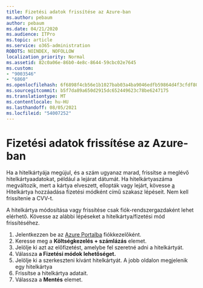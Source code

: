 ```yaml
---
title: Fizetési adatok frissítése az Azure-ban
ms.author: pebaum
author: pebaum
ms.date: 04/21/2020
ms.audience: ITPro
ms.topic: article
ms.service: o365-administration
ROBOTS: NOINDEX, NOFOLLOW
localization_priority: Normal
ms.assetid: 82c0a06e-86b0-4e8c-8644-59cbc02e7645
ms.custom:
- "9003546"
- "6860"
ms.openlocfilehash: 6f6898f4cb56e1b1027bab03a4ba9046edfb59864d4f3cfdf8057a18d737f6e9
ms.sourcegitcommit: b5f7da89a650d2915dc652449623c78be6247175
ms.translationtype: MT
ms.contentlocale: hu-HU
ms.lasthandoff: 08/05/2021
ms.locfileid: "54007252"
---
```

# <a name="update-payment-details-in-azure"></a>Fizetési adatok frissítése az Azure-ban

Ha a hitelkártyája megújul, és a szám ugyanaz marad, frissítse a meglévő hitelkártyaadatokat, például a lejárat dátumát. Ha hitelkártyaszáma megváltozik, mert a kártya elveszett, ellopták vagy lejárt, kövesse [a](https://docs.microsoft.com/azure/cost-management-billing/manage/change-credit-card?WT.mc_id=Portal-Microsoft_Azure_Support#addcard) Hitelkártya hozzáadása fizetési módként című szakasz lépéseit. Nem kell frissítenie a CVV-t.

A hitelkártya módosítása vagy frissítése csak fiók-rendszergazdaként lehet elérhető. Kövesse az alábbi lépéseket a hitelkártya/fizetési mód frissítéséhez.

1. Jelentkezzen be az [Azure Portalba](https://portal.azure.com/) fiókkezelőként.
2. Keresse meg a **Költségkezelés + számlázás** elemet.
3. Jelölje ki azt az előfizetést, amelybe fel szeretné adni a hitelkártyát.
4. Válassza **a Fizetési módok lehetőséget.**
5. Jelölje ki a szerkeszteni kívánt hitelkártyát. A jobb oldalon megjelenik egy hitelkártya
6. Frissítse a hitelkártya adatait.
7. Válassza a **Mentés** elemet.
